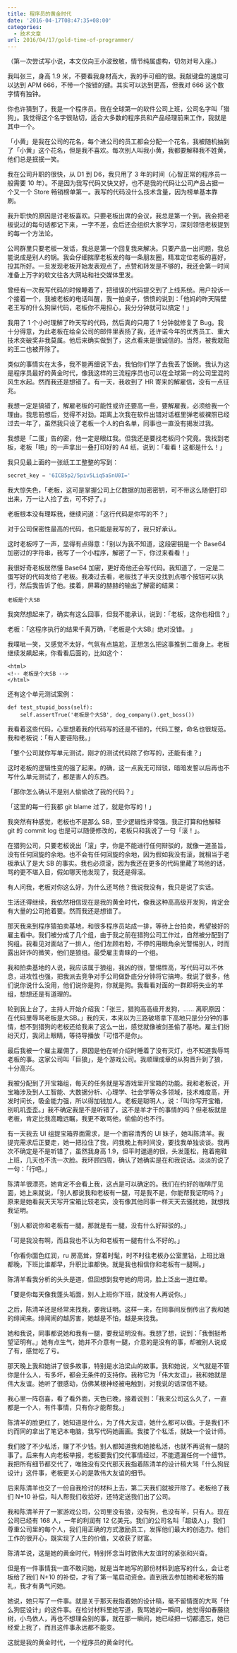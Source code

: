 ```yaml
---
title: 程序员的黄金时代
date: '2016-04-17T08:47:35+08:00'
categories:
  - 技术文章
url: 2016/04/17/gold-time-of-programmer/
---
```


（第一次尝试写小说，本文仅向王小波致敬，情节纯属虚构，切勿对号入座。）

我叫张三，身高 1.9 米，不要看我身材高大，我的手可细的很。我敲键盘的速度可以达到 APM 666，不带一个按错的键。其实可以达到更高，但我对 666 这个数字情有独钟。

你也许猜到了，我是一个程序员。我在全球第一的软件公司上班，公司名字叫「猎狗」。我觉得这个名字很贴切，适合大多数的程序员和产品经理前来工作，我就是其中一个。

「小黄」是我在公司的花名，每个进公司的员工都会分配一个花名，我被随机抽到了「小黄」这个花名，但是我不喜欢。每次别人叫我小黄，我都要解释我不姓黄，他们总是抿抿一笑。

我在公司升职的很快，从 D1 到 D6，我只用了 3 年的时间（心智正常的程序员一般需要 10 年）。不是因为我写代码又快又好，也不是我的代码让公司产品占据一个又一个 Store 畅销榜单第一。我写的代码没什么技术含量，因为榜单基本靠刷。

我升职快的原因是讨老板喜欢。只要老板出席的会议，我总是第一个到。我会把老板说过的每句话都记下来，一字不差，会后还会组织大家学习，深刻领悟老板提到的每一个方法论。

公司群里只要老板一发话，我总是第一个回复我来解决。只要产品一出问题，我总能说成是别人的锅。我会仔细揣摩老板发的每一条朋友圈，精准定位老板的喜好，投其所好。一旦发现老板开始发表观点了，点赞和转发是不够的，我还会第一时间准备上万字的软文往各大网站和社交媒体里发。

曾经有一次我写代码的时候睡着了，把错误的代码提交到了上线系统。用户投诉一个接着一个，我被老板的电话叫醒，我一拍桌子，愤愤的说到：「他妈的昨天隔壁老王写的什么狗屎代码，老板你不用担心，我分分钟就可以搞定！」

我用了 1 个小时理解了昨天写的代码，然后真的只用了 1 分钟就修复了 Bug。我十分得意，为此老板在给全公司的邮件里表扬了我，还许诺今年的优秀员工、重大技术突破奖非我莫属。他后来确实做到了，这点看来是很诚信的。当然，被我栽赃的王二也被开除了。

类似的事情实在太多，我不能再细说下去，我怕你们学了去我丢了饭碗。我认为这是程序员最好的黄金时代，像我这样的三流程序员也可以在全球第一的公司里混的风生水起。然而我还是想错了。有一天，我收到了 HR 寄来的解雇信，没有一点征兆。

我想一定是搞错了，解雇老板的可能性或许还要高一些，要解雇我，必须给我一个理由。我思前想后，觉得不对劲。距离上次我在软件出错对话框里弹老板裸照已经过去一年了，虽然我只设了老板一个人的白名单，同事也一直没有揭发过我。

我想是「二蛋」告的密，他一定是眼红我。但我还是要找老板问个究竟。我找到老板，老板「啪」的一声拿出一叠打印好的 A4 纸，说到：「看看！这都是什么！」

我只见最上面的一张纸工工整整的写到：

```python
secret_key = '6ICB5p2/5piv5Liq5aSnU0I='
```

我大惊失色，「老板，这可是掌握公司上亿数据的加密密钥，可不带这么随便打印出来，万一让人捡了去，可不好了。」

老板根本没有理睬我，继续问道：「这行代码是你写的不？」

对于公司保密性最高的代码，也只能是我写的了，我只好承认。

这时老板哼了一声，显得有点得意：「别以为我不知道，这段密钥是一个 Base64 加密过的字符串，我写了一个小程序，解密了一下，你过来看看！」

我很好奇老板居然懂 Base64 加密，更好奇他还会写代码。我知道了，一定是二蛋写好的代码发给了老板。我凑过去看，老板找了半天没找到点哪个按钮可以执行，然后我告诉了他。接着，屏幕的赫赫的输出了解密的结果：

```
老板是个大SB
```

我突然想起来了，确实有这么回事，但我不能承认，说到：「老板，这你也相信？」

老板：「这程序执行的结果千真万确，『老板是个大SB』绝对没错。 」

我噗呲一笑，又感觉不太好，气氛有点尴尬，正想怎么把这事推到二蛋身上。老板继续发飙起来，你看看后面的，比如这个：

```
<html>
<!-- 老板是个大SB -->
</html>
```

还有这个单元测试案例：

```
def test_stupid_boss(self):
    self.assertTrue('老板是个大SB', dog_company().get_boss())
```

我看着这些代码，心里想着我的代码写的还是不错的，代码工整，命名也很规范。我和老板说：「有人要诬陷我。」

「整个公司就你写单元测试，刚才的测试代码除了你写的，还能有谁？」

这时老板的逻辑性变的强了起来。的确，这一点我无可辩驳，暗暗发誓以后再也不写什么单元测试了，都是害人的东西。

「那你怎么确认不是别人偷偷改了我的代码？」

「这里的每一行我都 git blame 过了，就是你写的！」

我突然有种感觉，老板也不是那么 SB，至少逻辑性非常强。我正打算和他解释 git 的 commit log 也是可以随便修改的，老板只和我说了一句「滚！」。

在猎狗公司，只要老板说出「滚」字，你是不能进行任何辩驳的，就像一道圣旨，没有任何回旋的余地。也不会有任何回旋的余地，因为假如我没有滚，就相当于老板承认了是大 SB 的事实。我也必须滚，因为我还在更多的代码里藏了骂他的话，骂的更不堪入目，假如哪天他发现了，我还是得滚。

有人问我，老板对你这么好，为什么还骂他？我说我没有，我只是说了实话。

生活还得继续，我依然相信现在是我的黄金时代，像我这种高高级开发狗，肯定会有大量的公司抢着要。然而我还是想错了。

那天我来到程序猿拍卖基地，和很多程序员站成一排，等待上台拍卖，希望被好的雇主看中。我们被分成了几个组，由于我之前在猎狗公司工作过，自然被分配到了狗组。我看见对面站了一排人，他们左顾右盼，不停的用眼角余光警惕别人，时而露出奸诈的微笑，他们是狼组。最受雇主青睐的一个组。

我和拍卖基地的人说，我应该属于狼组，我凶的很，警惕性高，写代码可以不休息，进攻性也强，把我派去竞争对手公司做卧底分分钟将它搞垮。我说了很多，他们说你说什么没用，他们说你是狗，你就是狗。我看看对面的一群即将失业的羊组，想想还是有道理的。

轮到我上台了，主持人开始介绍我：「张三，猎狗高高级开发狗，...... 离职原因：在代码里辱骂老板是大SB。」我的天，本来以为三路破塔拿下高地只是分分钟的事情，想不到猎狗的老板还给我来了这么一出，感觉就像被剑圣偷了基地。雇主们纷纷灭灯，我闭上眼睛，等待导播放「可惜不是你」。

最后我被一个雇主雇佣了，原因是他在听介绍时睡着了没有灭灯，也不知道我辱骂老板的事。这家公司叫「巨狼」，是个游戏公司。我顺理成章的从狗晋升到了狼，十分高兴。

我被分配到了开宝箱组，每天的任务就是写游戏里开宝箱的功能。我和老板说，开宝箱涉及到人工智能、大数据分析、心理学、社会学等众多领域，技术难度高，开发时间长，吸金能力强，所以得加钱加人。老板是聪明人，说：「叫你写开宝箱，别叽叽歪歪。」我不确定我是不是听错了，这不是羊才干的事情的吗？但老板就是老板，肯定比我高瞻远瞩，我更不敢骂他，偷偷的也不行。

有一天我去 UI 组提宝箱界面需求，是一个面容清秀的 UI 妹子，她叫陈清羊。我提完需求后正要走，她一把拉住了我，问我晚上有时间没，要找我单独谈谈。我再次不确定是不是听错了，虽然我身高 1.9，但平时邋遢的很，头发蓬松，拖着拖鞋上班，几天也不洗一次脸。我环顾四周，确认了她确实是在和我说话。淡淡的说了一句：「行吧。」

陈清羊很漂亮，她肯定不会看上我，这点是可以确定的。我们在约好的咖啡厅见面，她上来就说，「别人都说我和老板有一腿，可是我不是，你能帮我证明吗？」原来是她看我天天写开宝箱比较老实，没有像其他同事一样天天去骚扰她，就想找我证明。

「别人都说你和老板有一腿，那就是有一腿，没有什么好辩驳的。」

「可是我没有啊，而且我也不认为和老板有一腿有什么不好的。」

「你看你面色红润，ru 房高耸，穿着时髦，时不时往老板办公室里钻，上班比谁都晚，下班比谁都早，升职比谁都快。就是我也相信你和老板有一腿啊。」

陈清羊看我分析的头头是道，但回想到我夸她的用词，脸上泛出一道红晕。

「要是你每天像我蓬头垢面，别人上班你下班，就没有人再说你。」

之后，陈清羊还是经常来找我，要我证明。这样一来，在同事间反倒传出了我和她的绯闻来。绯闻闹的越厉害，她越是不怕，越是来找我。

她和我说，同事都说她和我有一腿，要我证明没有。我想了想，说到：「我倒挺希望证明有。」她有点生气，她并不介意有一腿，介意的是没有的事，却被别人说成了有，感觉吃了亏。

那天晚上我和她讲了很多故事，特别是水泊梁山的故事。我和她说，义气就是不管你是什么人，有多坏，都会无条件的支持你。我称它为「伟大友谊」，我和她就是伟大友谊。她听了很感动，仿佛某根神经被电触到，对我说的话深信不疑。

我心里一阵窃喜，看了看外面，天色已晚，接着说到：「我来公司这么久了，一直都是一个人，有件事情，只有你才能帮我。」

陈清羊的脸更红了，她知道是什么，为了伟大友谊，她什么都可以做。于是我们不约而同的拿出了笔记本电脑，我写代码她画画。我接了个私活，就缺一个设计师。

我们接了不少私活，赚了不少钱。别人都知道我和她接私活，也就不再说有一腿的事了。后来有人向老板举报，老板要我们交代事情经过，不能遗漏任何一个细节。我把所有细节都交代了，唯独没有交代那天我指着陈清羊的设计稿大骂「什么狗屁设计」这件事，老板更关心的是敦伟大友谊的细节。

后来陈清羊也交了一份自我检讨的材料上去，第二天我们就被开除了。老板给了我们 N+10 补偿，叫人帮我们收拾好，还特定送我们出了公司。

我和陈清羊开了一家游戏公司，公司里没有狼，没有狗，也没有羊，只有人。现在公司已经有 168 人，一年的利润有 12 亿美元。我们的公司名叫「超级人」，我们尊重公司里的每个人，我们用正确的方式激励员工，发挥他们最大的创造力。他们工作的很开心，既实现了人生的价值，又收获了财富。

陈清羊说，这是她的黄金时代，特别怀念当时敦伟大友谊时的紧张和兴奋。

但是有一件事情我一直不敢问她，就是当年她写的那份材料到底写的什么，会让老板给了我们 N+10 的补偿，才有了第一笔启动资金。直到我去参加她和老板的婚礼，我才有勇气问她。

她说，她只写了一件事。就是关于那天我指着她的设计稿，毫不留情面的大骂「什么狗屁设计」的这件事。在检讨材料里她写道，我骂她的一瞬间，她觉得如春藤绕树，小鸟依人，再也不想理会别的事，就在那一瞬间，她已经把一切都遗忘，她已经爱上我了，而且这件事永远都不能变。

这就是我的黄金时代，一个程序员的黄金时代。
